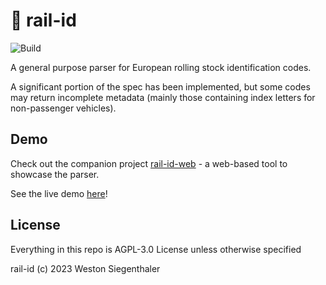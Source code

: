 # 🚞 rail-id

![Build](https://github.com/wsiegenthaler/rail-id/actions/workflows/build.yml/badge.svg)

A general purpose parser for European rolling stock identification codes.

A significant portion of the spec has been implemented, but some codes may return incomplete metadata (mainly those containing index letters for non-passenger vehicles).

## Demo

Check out the companion project [rail-id-web](https://github.com/Wsiegenthaler/rail-id-web) - a web-based tool to showcase the parser.

See the live demo [here](https://wsiegenthaler.github.io/rail-id-web)!

## License

Everything in this repo is AGPL-3.0 License unless otherwise specified

rail-id (c) 2023 Weston Siegenthaler
